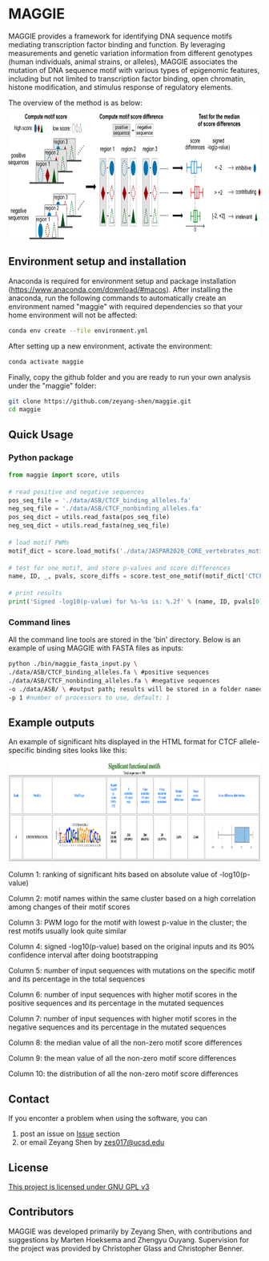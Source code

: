 # MAGGIE
MAGGIE provides a framework for identifying DNA sequence motifs mediating transcription factor binding and function. By leveraging measurements and genetic variation information from different genotypes (human individuals, animal strains, or alleles), MAGGIE associates the mutation of DNA sequence motif with various types of epigenomic features, including but not limited to transcription factor binding, open chromatin, histone modification, and stimulus response of regulatory elements. 

The overview of the method is as below:


<p align="center">
<img src="https://github.com/zeyang-shen/maggie/blob/master/image/method.png" width="800" height="250">
</p>

## Environment setup and installation
Anaconda is required for environment setup and package installation (https://www.anaconda.com/download/#macos). After installing the anaconda, run the following commands to automatically create an environment named "maggie" with required dependencies so that your home environment will not be affected:
```bash
conda env create --file environment.yml
```
After setting up a new environment, activate the environment:
```bash
conda activate maggie
```

Finally, copy the github folder and you are ready to run your own analysis under the "maggie" folder:
```bash
git clone https://github.com/zeyang-shen/maggie.git
cd maggie
```

## Quick Usage
### Python package
```python
from maggie import score, utils

# read positive and negative sequences
pos_seq_file = './data/ASB/CTCF_binding_alleles.fa'
neg_seq_file = './data/ASB/CTCF_nonbinding_alleles.fa'
pos_seq_dict = utils.read_fasta(pos_seq_file)
neg_seq_dict = utils.read_fasta(neg_seq_file)

# load motif PWMs
motif_dict = score.load_motifs('./data/JASPAR2020_CORE_vertebrates_motifs/')

# test for one motif, and store p-values and score differences
name, ID, _, pvals, score_diffs = score.test_one_motif(motif_dict['CTCF$MA0139.1'], pos_seq_dict, neg_seq_dict)

# print results
print('Signed -log10(p-value) for %s-%s is: %.2f' % (name, ID, pvals[0]))
```

### Command lines
All the command line tools are stored in the 'bin' directory. Below is an example of using MAGGIE with FASTA files as inputs:
```bash
python ./bin/maggie_fasta_input.py \
./data/ASB/CTCF_binding_alleles.fa \ #positive sequences
./data/ASB/CTCF_nonbinding_alleles.fa \ #negative sequences
-o ./data/ASB/ \ #output path; results will be stored in a folder named "maggie_output"
-p 1 #number of processors to use, default: 1
```

## Example outputs
An example of significant hits displayed in the HTML format for CTCF allele-specific binding sites looks like this:

<p align="center">
<img src="https://github.com/zeyang-shen/maggie/blob/master/image/html_example.png" width="900" height="200">
</p>

Column 1: ranking of significant hits based on absolute value of -log10(p-value)

Column 2: motif names within the same cluster based on a high correlation among changes of their motif scores

Column 3: PWM logo for the motif with lowest p-value in the cluster; the rest motifs usually look quite similar

Column 4: signed -log10(p-value) based on the original inputs and its 90% confidence interval after doing bootstrapping

Column 5: number of input sequences with mutations on the specific motif and its percentage in the total sequences

Column 6: number of input sequences with higher motif scores in the positive sequences and its percentage in the mutated sequences 

Column 7: number of input sequences with higher motif scores in the negative sequences and its percentage in the mutated sequences 

Column 8: the median value of all the non-zero motif score differences

Column 9: the mean value of all the non-zero motif score differences

Column 10: the distribution of all the non-zero motif score differences


## Contact
If you enconter a problem when using the software, you can
1. post an issue on [Issue](https://github.com/zeyang-shen/maggie/issues) section
2. or email Zeyang Shen by zes017@ucsd.edu

## License

[This project is licensed under GNU GPL v3](https://github.com/zeyang-shen/maggie/blob/master/LICENSE)

## Contributors
MAGGIE was developed primarily by Zeyang Shen, with contributions and suggestions by Marten Hoeksema and Zhengyu Ouyang. Supervision for the project was provided by Christopher Glass and Christopher Benner. 
